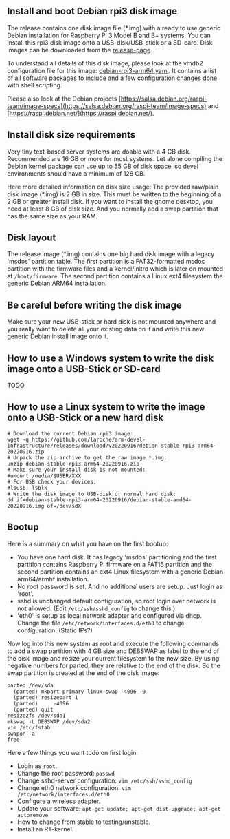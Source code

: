 Install and boot Debian rpi3 disk image
---------------------------------------

The release contains one disk image file (\*.img) with a ready to use generic Debian installation
for Raspberry Pi 3 Model B and B+ systems. You can install this rpi3 disk image onto a USB-disk/USB-stick
or a SD-card.
Disk images can be downloaded from the [release-page](https://github.com/laroche/arm-devel-infrastructure/releases).

To understand all details of this disk image, please look at the vmdb2
configuration file for this image: [debian-rpi3-arm64.yaml](https://github.com/laroche/arm-devel-infrastructure/blob/master/vmdb2-debian/debian-rpi3-arm64.yaml).
It contains a list of all software packages to include and a few configuration changes
done with shell scripting.

Please also look at the Debian projects
[https://salsa.debian.org/raspi-team/image-specs](https://salsa.debian.org/raspi-team/image-specs)
and [https://raspi.debian.net/](https://raspi.debian.net/).


Install disk size requirements
------------------------------

Very tiny text-based server systems are doable with a 4 GB disk. Recommended
are 16 GB or more for most systems. Let alone compiling the Debian kernel
package can use up to 55 GB of disk space, so devel environments should have
a minimum of 128 GB.

Here more detailed information on disk size usage: The provided raw/plain disk
image (\*.img) is 2 GB in size. This must be written to the beginning of a 2 GB
or greater install disk. If you want to install the gnome desktop, you need at
least 8 GB of disk size. And you normally add a swap partition that has the
same size as your RAM.


Disk layout
-----------

The release image (\*.img) contains one big hard disk image with a legacy 'msdos' partition table.
The first partition is a FAT32-formatted msdos partition with the firmware files and a kernel/initrd
which is later on mounted at `/boot/firmware`. The second partition contains a Linux ext4 filesystem
the generic Debian ARM64 installation.


Be careful before writing the disk image
----------------------------------------

Make sure your new USB-stick or hard disk is not mounted anywhere and you really want to delete
all your existing data on it and write this new generic Debian install image onto it.


How to use a Windows system to write the disk image onto a USB-Stick or SD-card
-------------------------------------------------------------------------------

TODO


How to use a Linux system to write the image onto a USB-Stick or a new hard disk
--------------------------------------------------------------------------------

```shell
# Download the current Debian rpi3 image:
wget -q https://github.com/laroche/arm-devel-infrastructure/releases/download/v20220916/debian-stable-rpi3-arm64-20220916.zip
# Unpack the zip archive to get the raw image *.img:
unzip debian-stable-rpi3-arm64-20220916.zip
# Make sure your install disk is not mounted:
#umount /media/$USER/XXX
# For USB check your devices:
#lsusb; lsblk
# Write the disk image to USB-disk or normal hard disk:
dd if=debian-stable-rpi3-arm64-20220916/debian-stable-amd64-20220916.img of=/dev/sdX
```


Bootup
------

Here is a summary on what you have on the first bootup:

- You have one hard disk. It has legacy 'msdos' partitioning and the first
  partition contains Raspberry Pi firmware on a FAT16 partition and the second
  partition contains an ext4 Linux filesystem with a generic Debian arm64/armhf
  installation.
- No root password is set. And no additional users are setup. Just login as 'root'.
- sshd is unchanged default configuration, so root login over network is not
  allowed. (Edit `/etc/ssh/sshd_config` to change this.)
- 'eth0' is setup as local network adapter and configured via dhcp. Change the file
  `/etc/network/interfaces.d/eth0` to change configuration. (Static IPs?)

Now log into this new system as root and execute the following commands to
add a swap partition with 4 GB size and DEBSWAP as label to the end of the
disk image and resize your current filesystem to the new size.
By using negative numbers for parted, they are relative to the end of the disk.
So the swap partition is created at the end of the disk image:

```shell
parted /dev/sda
  (parted) mkpart primary linux-swap -4096 -0
  (parted) resizepart 1
  (parted)     -4096
  (parted) quit
resize2fs /dev/sda1
mkswap -L DEBSWAP /dev/sda2
vim /etc/fstab
swapon -a
free
```

Here a few things you want todo on first login:

- Login as `root`.
- Change the root password: `passwd`
- Change sshd-server configuration: `vim /etc/ssh/sshd_config`
- Change eth0 network configuration: `vim /etc/network/interfaces.d/eth0`
- Configure a wireless adapter.
- Update your software: `apt-get update; apt-get dist-upgrade; apt-get autoremove`
- How to change from stable to testing/unstable.
- Install an RT-kernel.

